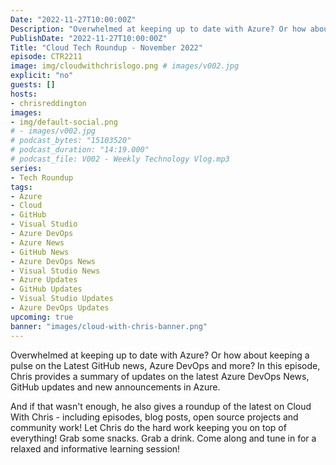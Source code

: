 ```yaml
---
Date: "2022-11-27T10:00:00Z"
Description: "Overwhelmed at keeping up to date with Azure? Or how about keeping a pulse on the Latest GitHub news, Azure DevOps and more? In this episode, Chris provides a summary of updates on the latest Azure DevOps News, GitHub updates and new announcements in Azure. And if that wasn't enough, he also gives a roundup of the latest on Cloud With Chris - including episodes, blog posts, open source projects and community work! Let Chris do the hard work keeping you on top of everything! Grab some snacks. Grab a drink. Come along and tune in for a relaxed and informative learning session!"
PublishDate: "2022-11-27T10:00:00Z"
Title: "Cloud Tech Roundup - November 2022"
episode: CTR2211
image: img/cloudwithchrislogo.png # images/v002.jpg
explicit: "no"
guests: []
hosts:
- chrisreddington
images:
- img/default-social.png
# - images/v002.jpg
# podcast_bytes: "15103520"
# podcast_duration: "14:19.000"
# podcast_file: V002 - Weekly Technology Vlog.mp3
series:
- Tech Roundup
tags:
- Azure
- Cloud
- GitHub
- Visual Studio
- Azure DevOps
- Azure News
- GitHub News
- Azure DevOps News
- Visual Studio News
- Azure Updates
- GitHub Updates
- Visual Studio Updates
- Azure DevOps Updates
upcoming: true
banner: "images/cloud-with-chris-banner.png"
---
```

Overwhelmed at keeping up to date with Azure? Or how about keeping a pulse on the Latest GitHub news, Azure DevOps and more? In this episode, Chris provides a summary of updates on the latest Azure DevOps News, GitHub updates and new announcements in Azure.

And if that wasn't enough, he also gives a roundup of the latest on Cloud With Chris - including episodes, blog posts, open source projects and community work! Let Chris do the hard work keeping you on top of everything! Grab some snacks. Grab a drink. Come along and tune in for a relaxed and informative learning session!
